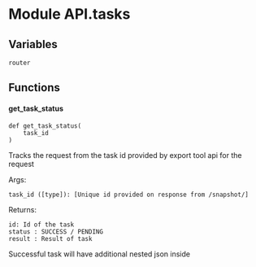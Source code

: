 Module API.tasks
================

Variables
---------

```python3
router
```

Functions
---------

    
#### get_task_status

```python3
def get_task_status(
    task_id
)
```
Tracks the request from the task id provided by export tool api for the request

Args:

    task_id ([type]): [Unique id provided on response from /snapshot/]

Returns:

    id: Id of the task
    status : SUCCESS / PENDING
    result : Result of task

Successful task will have additional nested json inside